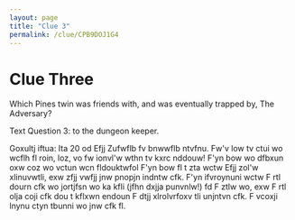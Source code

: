 ```yaml
---
layout: page
title: "Clue 3"
permalink: /clue/CPB9DOJ1G4
---
```


# Clue Three

Which Pines twin was friends with, and was eventually trapped by, The Adversary?

Text Question 3: <your answer> to the dungeon keeper.

Goxultj iftua: Ita 20 od Efjj
  Zufwflb fv bnwwflb ntvfnu. Fw'v low tv ctui wo wcflh fl roin, loz, vo fw ionvl'w wthn tv kxrc nddouw! F'yn bow wo dfbxun oxw coz wo vctun wcn fldouktwfol F'yn bow fl t zta wctw Efjj zol'w xlinuvwtli, exw zfjj vwfjj jnw pnopjn indntw cfk. F'yn ifvroynuni wctw F rtl dourn cfk wo jortjfsn wo ka kfli (jfhn dxjja punvnlw!) fd F ztlw wo, exw F rtl olja coji cfk dou t kflxwn endoun F dtjj xlrolvrfoxv tli unjntvn cfk. F vcoxji lnynu ctyn tbunni wo jnw cfk fl.
